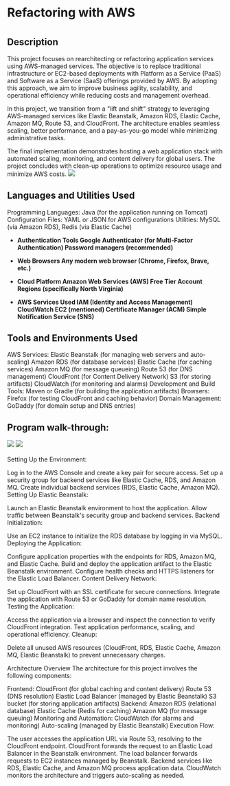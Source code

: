 <h1>Refactoring with AWS</h1>
 
<h1></h1>

<h2>Description</h2>
This project focuses on rearchitecting or refactoring application services using AWS-managed services. The objective is to replace traditional infrastructure or EC2-based deployments with Platform as a Service (PaaS) and Software as a Service (SaaS) offerings provided by AWS. By adopting this approach, we aim to improve business agility, scalability, and operational efficiency while reducing costs and management overhead.

In this project, we transition from a "lift and shift" strategy to leveraging AWS-managed services like Elastic Beanstalk, Amazon RDS, Elastic Cache, Amazon MQ, Route 53, and CloudFront. The architecture enables seamless scaling, better performance, and a pay-as-you-go model while minimizing administrative tasks.

The final implementation demonstrates hosting a web application stack with automated scaling, monitoring, and content delivery for global users. The project concludes with clean-up operations to optimize resource usage and minimize AWS costs.
<img src="https://res.cloudinary.com/dk3bkl3ji/image/upload/v1735526993/Screenshot_2024-12-23_181359_b4wkh2.png"/>
<br />
<h2>Languages and Utilities Used</h2>
Programming Languages: Java (for the application running on Tomcat)
Configuration Files: YAML or JSON for AWS configurations
Utilities: MySQL (via Amazon RDS), Redis (via Elastic Cache)


- <b>Authentication Tools
Google Authenticator (for Multi-Factor Authentication)
Password managers (recommended)</b> 

- <b>Web Browsers
Any modern web browser (Chrome, Firefox, Brave, etc.)</b> 
- <b>Cloud Platform
Amazon Web Services (AWS)
Free Tier Account
Regions (specifically North Virginia)</b>

- <b>AWS Services Used
IAM (Identity and Access Management)
CloudWatch
EC2 (mentioned)
Certificate Manager (ACM)
Simple Notification Service (SNS) </b>


<h2>Tools and Environments Used</h2>

AWS Services:
Elastic Beanstalk (for managing web servers and auto-scaling)
Amazon RDS (for database services)
Elastic Cache (for caching services)
Amazon MQ (for message queueing)
Route 53 (for DNS management)
CloudFront (for Content Delivery Network)
S3 (for storing artifacts)
CloudWatch (for monitoring and alarms)
Development and Build Tools:
Maven or Gradle (for building the application artifacts)
Browsers:
Firefox (for testing CloudFront and caching behavior)
Domain Management:
GoDaddy (for domain setup and DNS entries)



<h2>Program walk-through:</h2>

<img src="https://res.cloudinary.com/dk3bkl3ji/image/upload/v1735527244/Screenshot_2024-12-23_181556_kqmfl1.png"/>
<img src="https://res.cloudinary.com/dk3bkl3ji/image/upload/v1735527185/Screenshot_2024-12-23_182637_vwzv98.png"/>
<br />
<br />
 Setting Up the Environment:

Log in to the AWS Console and create a key pair for secure access.
Set up a security group for backend services like Elastic Cache, RDS, and Amazon MQ.
Create individual backend services (RDS, Elastic Cache, Amazon MQ).
Setting Up Elastic Beanstalk:

Launch an Elastic Beanstalk environment to host the application.
Allow traffic between Beanstalk's security group and backend services.
Backend Initialization:

Use an EC2 instance to initialize the RDS database by logging in via MySQL.
Deploying the Application:

Configure application properties with the endpoints for RDS, Amazon MQ, and Elastic Cache.
Build and deploy the application artifact to the Elastic Beanstalk environment.
Configure health checks and HTTPS listeners for the Elastic Load Balancer.
Content Delivery Network:

Set up CloudFront with an SSL certificate for secure connections.
Integrate the application with Route 53 or GoDaddy for domain name resolution.
Testing the Application:

Access the application via a browser and inspect the connection to verify CloudFront integration.
Test application performance, scaling, and operational efficiency.
Cleanup:

Delete all unused AWS resources (CloudFront, RDS, Elastic Cache, Amazon MQ, Elastic Beanstalk) to prevent unnecessary charges.


Architecture Overview
The architecture for this project involves the following components:

Frontend:
CloudFront (for global caching and content delivery)
Route 53 (DNS resolution)
Elastic Load Balancer (managed by Elastic Beanstalk)
S3 bucket (for storing application artifacts)
Backend:
Amazon RDS (relational database)
Elastic Cache (Redis for caching)
Amazon MQ (for message queuing)
Monitoring and Automation:
CloudWatch (for alarms and monitoring)
Auto-scaling (managed by Elastic Beanstalk)
Execution Flow:

The user accesses the application URL via Route 53, resolving to the CloudFront endpoint.
CloudFront forwards the request to an Elastic Load Balancer in the Beanstalk environment.
The load balancer forwards requests to EC2 instances managed by Beanstalk.
Backend services like RDS, Elastic Cache, and Amazon MQ process application data.
CloudWatch monitors the architecture and triggers auto-scaling as needed.


